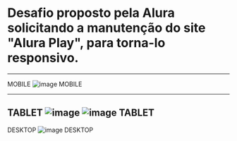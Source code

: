 <h1>Desafio proposto pela Alura solicitando a manutenção do site "Alura Play", para torna-lo responsivo.</h1>


-------------------------------------------------------------------------------------------------------------
MOBILE
![image](https://github.com/kelvincostak/aluraPlay/assets/101075405/2dd7fd9a-e892-4140-bda0-ebb7817feb13)
MOBILE

-------------------------------------------------------------------------------------------------------------
TABLET
![image](https://github.com/kelvincostak/aluraPlay/assets/101075405/15451a7b-db34-47bb-9fc6-0d616b521f8f)
![image](https://github.com/kelvincostak/aluraPlay/assets/101075405/2d9d7627-c43d-48fb-a7b9-30ca76e1b10a)
TABLET
-------------------------------------------------------------------------------------------------------------
DESKTOP
![image](https://github.com/kelvincostak/aluraPlay/assets/101075405/2dc701b5-28b1-4327-a13d-0451c1fa93db)
DESKTOP
